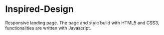 # Inspired-Design
Responsive landing page. The page and style build with HTML5 and CSS3, functionalities are written with Javascript.
